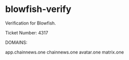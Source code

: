 # blowfish-verify
Verification for Blowfish.

Ticket Number: 4317

DOMAINS:

app.chainnews.one
chainnews.one
avatar.one
matrix.one
